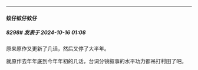 ﻿
*****

####  蚊仔蚊仔蚊仔  
##### 8298#       发表于 2024-10-16 01:08

原来原作又更新了几话，然后又停了大半年。

就原作去年年底到今年年初的几话，台词分镜叙事的水平功力都吊打村田了吧。

